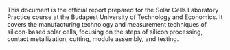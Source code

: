This document is the official report prepared for the Solar Cells Laboratory Practice course at the Budapest University of Technology and Economics. It covers the manufacturing technology and measurement techniques of silicon-based solar cells, focusing on the steps of silicon processing, contact metallization, cutting, module assembly, and testing.
